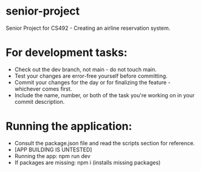 # senior-project
Senior Project for CS492 - Creating an airline reservation system.

# For development tasks:
- Check out the dev branch, not main - do not touch main.
- Test your changes are error-free yourself before committing.
- Commit your changes for the day or for finalizing the feature - whichever comes first.
- Include the name, number, or both of the task you're working on in your commit description.

# Running the application:
- Consult the package.json file and read the scripts section for reference.
- [APP BUILDING IS UNTESTED]
- Running the app: npm run dev
- If packages are missing: npm i (installs missing packages)
